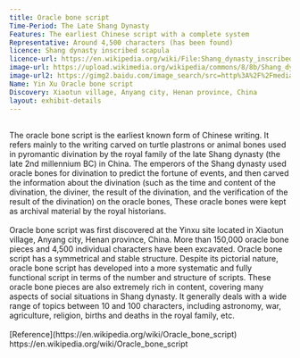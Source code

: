```yaml
---
title: Oracle bone script
Time-Period: The Late Shang Dynasty 
Features: The earliest Chinese script with a complete system
Representative: Around 4,500 characters (has been found)
licence: Shang dynasty inscribed scapula
licence-url: https://en.wikipedia.org/wiki/File:Shang_dynasty_inscribed_scapula.jpg
image-url: https://upload.wikimedia.org/wikipedia/commons/8/8b/Shang_dynasty_inscribed_scapula.jpg
image-url2: https://gimg2.baidu.com/image_search/src=http%3A%2F%2Fmediaimg.cditv.cn%2Fimage%2F47a0c653-a4f7-59b4-a0ce-37e544e139f7%2F2021%2F0910%2F4e2419c11eebf93798a6341a76546ab3.jpeg&refer=http%3A%2F%2Fmediaimg.cditv.cn&app=2002&size=f9999,10000&q=a80&n=0&g=0n&fmt=auto?sec=1652741567&t=0901dddf245cbef4e687e668a26e05ef
Name: Yin Xu Oracle bone script
Discovery: Xiaotun village, Anyang city, Henan province, China
layout: exhibit-details
---
```

<br>
The oracle bone script is the earliest known form of Chinese writing. It refers mainly to the writing carved on turtle plastrons or animal bones used in pyromantic divination by the royal family of the late Shang dynasty (the late 2nd millennium BC) in China. The emperors of the Shang dynasty used oracle bones for divination to predict the fortune of events, and then carved the information about the divination (such as the time and content of the divination, the diviner, the result of the divination, and the verification of the result of the divination) on the oracle bones, These oracle bones were kept as archival material by the royal historians.<br>
<br>
Oracle bone script was first discovered at the Yinxu site located in Xiaotun village, Anyang city, Henan province, China. More than 150,000 oracle bone pieces and 4,500 individual characters have been excavated. Oracle bone script has a symmetrical and stable structure. Despite its pictorial nature, oracle bone script has developed into a more systematic and fully functional script in terms of the number and structure of scripts. These oracle bone pieces are also extremely rich in content, covering many aspects of social situations in Shang dynasty. It generally deals with a wide range of topics between 10 and 100 characters, including astronomy, war, agriculture, religion, births and deaths in the royal family, etc.<br>
<br>
[Reference](https://en.wikipedia.org/wiki/Oracle_bone_script)<br>
https://en.wikipedia.org/wiki/Oracle_bone_script<br>
<br>